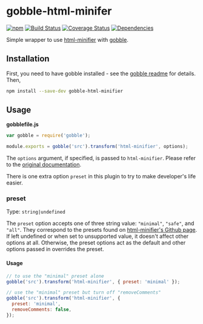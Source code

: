 # gobble-html-minifer

[![npm](https://badge.fury.io/js/gobble-html-minifier.svg)](https://www.npmjs.com/package/gobble-html-minifier)
[![Build Status](https://img.shields.io/travis/justin-lau/gobble-html-minifier/master.svg)](https://travis-ci.org/justin-lau/gobble-html-minifier)
[![Coverage Status](https://img.shields.io/coveralls/justin-lau/gobble-html-minifier/master.svg)](https://coveralls.io/github/justin-lau/gobble-html-minifier?branch=master)
[![Dependencies](https://david-dm.org/justin-lau/gobble-html-minifier/master.svg)](https://david-dm.org/justin-lau/gobble-html-minifier/master)

Simple wrapper to use [html-minifier](https://github.com/kangax/html-minifier) with [gobble](https://github.com/gobblejs/gobble).

## Installation

First, you need to have gobble installed - see the [gobble readme](https://github.com/gobblejs/gobble) for details. Then,

```bash
npm install --save-dev gobble-html-minifier
```

## Usage

**gobblefile.js**

```js
var gobble = require('gobble');

module.exports = gobble('src').transform('html-minifier', options);
```

The `options` argument, if specified, is passed to `html-minifier`. Please refer to the [original documentation](https://github.com/kangax/html-minifier#options-quick-reference).

There is one extra option `preset` in this plugin to try to make developer's life easier.

### preset
Type: `string|undefined`

The `preset` option accepts one of three string value: `"minimal"`, `"safe"`, and `"all"`. They correspond to the presets found on [html-minifier's Github page](https://kangax.github.io/html-minifier/). If left undefined or when set to unsupported value, it doesn't affect other options at all. Otherwise, the preset options act as the default and other options passed in overrides the preset.

#### Usage

```js
// to use the "minimal" preset alone
gobble('src').transform('html-minifier', { preset: 'minimal' });

// use the "minimal" preset but turn off "removeComments"
gobble('src').transform('html-minifier', {
  preset: 'minimal',
  removeComments: false,
});
```

